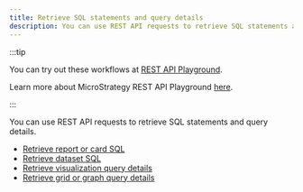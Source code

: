 ```yaml
---
title: Retrieve SQL statements and query details
description: You can use REST API requests to retrieve SQL statements and query details.
---
```


<Available since="2021 Update 2" />

:::tip

You can try out these workflows at [REST API Playground](https://www.postman.com/microstrategysdk/workspace/microstrategy-rest-api/folder/16131298-fae624de-293e-4c55-9a26-a9ff10d17b3f?ctx=documentation).

Learn more about MicroStrategy REST API Playground [here](/docs/getting-started/playground.md).

:::

You can use REST API requests to retrieve SQL statements and query details.

- [Retrieve report or card SQL](./retrieve-report-or-card-sql.md)
- [Retrieve dataset SQL](./retrieve-dataset-sql.md)
- [Retrieve visualization query details](./retrieve-visualization-query-details.md)
- [Retrieve grid or graph query details](./retrieve-grid-or-graph-query-details.md)
